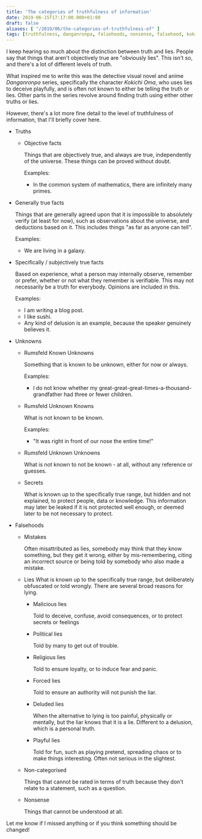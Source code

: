 ```yaml
---
title: 'The categories of truthfulness of information'
date: 2019-06-15T17:17:00.000+01:00
draft: false
aliases: [ "/2019/06/the-categories-of-truthfulness-of" ]
tags: [truthfulness, danganronpa, falsehoods, nonsense, falsehood, kokichi, mistake, oma, unknown, detector, lies, lying, mistakes, truth, unknowns]
---
```


I keep hearing so much about the distinction between truth and lies. People say that things that aren't objectively true are "obviously lies". This isn't so, and there's a lot of different levels of truth.

What inspired me to write this was the detective visual novel and anime _Danganronpa_ series, specifically the character _Kokichi Oma_, who uses lies to deceive playfully, and is often not known to either be telling the truth or lies. Other parts in the series revolve around finding truth using either other truths or lies.

However, there's a lot more fine detail to the level of truthfulness of information, that I'll briefly cover here.

- Truths
    - Objective facts

        Things that are objectively true, and always are true, independently of the universe. These things can be proved without doubt.

        Examples:
        - In the common system of mathematics, there are infinitely many primes.

- Generally true facts

    Things that are generally agreed upon that it is impossible to absolutely verify (at least for now), such as observations about the universe, and deductions based on it. This includes things "as far as anyone can tell".

    Examples:
    - We are living in a galaxy.

-  Specifically / subjectively true facts

    Based on experience, what a person may internally observe, remember or prefer, whether or not what they remember is verifiable. This may not necessarily be a truth for everybody. Opinions are included in this.

    Examples:
    - I am writing a blog post.
    - I like sushi.
    - Any kind of delusion is an example, because the speaker genuinely believes it.

- Unknowns
    - Rumsfeld Known Unknowns

        Something that is known to be unknown, either for now or always.

        Examples:
        - I do not know whether my great-great-great-times-a-thousand-grandfather had three or fewer children.

    - Rumsfeld Unknown Knowns

        What is not known to be known.

        Examples:
        - "It was right in front of our nose the entire time!"

    - Rumsfeld Unknown Unknowns

        What is not known to not be known - at all, without any reference or guesses.

    - Secrets

        What is known up to the specifically true range, but hidden and not explained, to protect people, data or knowledge. This information may later be leaked if it is not protected well enough, or deemed later to be not necessary to protect.

- Falsehoods

    - Mistakes

        Often misattributed as lies, somebody may think that they know something, but they get it wrong, either by mis-remembering, citing an incorrect source or being told by somebody who also made a mistake.

    - Lies
        What is known up to the specifically true range, but deliberately obfuscated or told wrongly. There are several broad reasons for lying.
        - Malicious lies

            Told to deceive, confuse, avoid consequences, or to protect secrets or feelings

        - Political lies

            Told by many to get out of trouble.

        - Religious lies

            Told to ensure loyalty, or to induce fear and panic.

        - Forced lies

            Told to ensure an authority will not punish the liar.

        - Deluded lies

            When the alternative to lying is too painful, physically or mentally, but the liar knows that it is a lie. Different to a delusion, which is a personal truth.

        - Playful lies

            Told for fun, such as playing pretend, spreading chaos or to make things interesting. Often not serious in the slightest.

    - Non-categorised

        Things that cannot be rated in terms of truth because they don't relate to a statement, such as a question.

    - Nonsense

        Things that cannot be understood at all.

Let me know if I missed anything or if you think something should be changed!